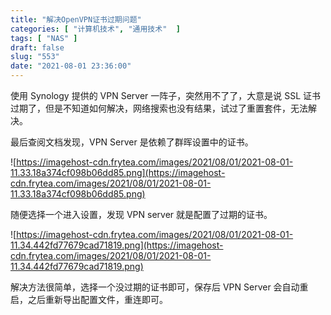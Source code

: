 ```yaml
---
title: "解决OpenVPN证书过期问题"
categories: [ "计算机技术", "通用技术"  ]
tags: [ "NAS" ]
draft: false
slug: "553"
date: "2021-08-01 23:36:00"
---
```


使用 Synology 提供的 VPN Server 一阵子，突然用不了了，大意是说 SSL 证书过期了，但是不知道如何解决，网络搜索也没有结果，试过了重置套件，无法解决。

最后查阅文档发现，VPN Server 是依赖了群晖设置中的证书。

![https://imagehost-cdn.frytea.com/images/2021/08/01/2021-08-01-11.33.18a374cf098b06dd85.png](https://imagehost-cdn.frytea.com/images/2021/08/01/2021-08-01-11.33.18a374cf098b06dd85.png)

随便选择一个进入设置，发现 VPN server 就是配置了过期的证书。

![https://imagehost-cdn.frytea.com/images/2021/08/01/2021-08-01-11.34.442fd77679cad71819.png](https://imagehost-cdn.frytea.com/images/2021/08/01/2021-08-01-11.34.442fd77679cad71819.png)

解决方法很简单，选择一个没过期的证书即可，保存后 VPN Server 会自动重启，之后重新导出配置文件，重连即可。
